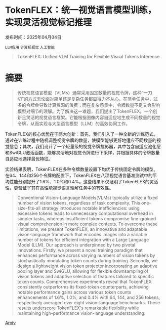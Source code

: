 # TokenFLEX：统一视觉语言模型训练，实现灵活视觉标记推理

发布时间：2025年04月04日

`LLM应用` `计算机视觉` `人工智能`

> TokenFLEX: Unified VLM Training for Flexible Visual Tokens Inference

# 摘要

> 传统视觉语言模型（VLMs）通常采用固定数量的视觉令牌，这种“一刀切”的方式无论面对简单还是复杂任务都显得力不从心。在简单任务中，过多的令牌会导致计算资源的浪费；而在复杂场景中，令牌数量不足又会影响模型对细节的理解。为了解决这一难题，我们提出了TokenFLEX，一个创新且灵活的视觉语言框架。它能根据图像内容自适应地生成不同数量的视觉令牌，从而实现与大型语言模型（LLM）的高效协同工作。

TokenFLEX的核心优势在于两大创新：首先，我们引入了一种全新的训练范式，通过在训练过程中随机调整视觉令牌的数量，使模型能够更好地适应不同数量的视觉信息；其次，我们设计了一个轻量级的视觉令牌投影器，其中包含自适应池化层和SwiGLU激活函数，能够灵活地对视觉令牌进行下采样，并根据具体的令牌数量自适应地选择最优特征。

实验结果表明，TokenFLEX在多种令牌数量设置下均优于传统固定令牌的模型。在64、144和256个令牌的配置下，TokenFLEX在八项视觉语言基准测试中的平均性能分别提升了1.6%、1.0%和0.4%。这些结果不仅证明了TokenFLEX的灵活性，更验证了其在高性能视觉语言理解任务中的有效性。


> Conventional Vision-Language Models(VLMs) typically utilize a fixed number of vision tokens, regardless of task complexity. This one-size-fits-all strategy introduces notable inefficiencies: using excessive tokens leads to unnecessary computational overhead in simpler tasks, whereas insufficient tokens compromise fine-grained visual comprehension in more complex contexts. To overcome these limitations, we present TokenFLEX, an innovative and adaptable vision-language framework that encodes images into a variable number of tokens for efficient integration with a Large Language Model (LLM). Our approach is underpinned by two pivotal innovations. Firstly, we present a novel training paradigm that enhances performance across varying numbers of vision tokens by stochastically modulating token counts during training. Secondly, we design a lightweight vision token projector incorporating an adaptive pooling layer and SwiGLU, allowing for flexible downsampling of vision tokens and adaptive selection of features tailored to specific token counts. Comprehensive experiments reveal that TokenFLEX consistently outperforms its fixed-token counterparts, achieving notable performance gains across various token counts enhancements of 1.6%, 1.0%, and 0.4% with 64, 144, and 256 tokens, respectively averaged over eight vision-language benchmarks. These results underscore TokenFLEX's remarkable flexibility while maintaining high-performance vision-language understanding.

[Arxiv](https://arxiv.org/abs/2504.03154)